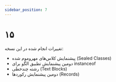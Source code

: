 ```yaml
---
sidebar_position: 7
---
```


# ۱۵

تغییرات انجام شده در این نسخه:

- پیشنمایش کلاس‌های مهروموم شده (Sealed Classes)
- دومین پیشنمایش تطبیق الگو برای instanceof
- رشته چندخطی (Text Blocks)
- دومین پیشنمایش رکوردها (Records)